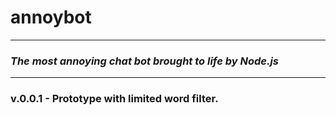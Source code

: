 # annoybot
---
### *The most annoying chat bot brought to life by Node.js*
---
### v.0.0.1 - Prototype with limited word filter. 


